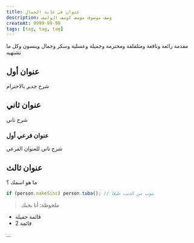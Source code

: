 ```yaml
---
title: عنوان في غاية الجمال
description: وصف موصوف موصف كوصف الواصف
createAt: 9999-99-99
tags: [tag, tag, tag]
---
```


مقدمة رائعة ونافعة ومتلقلقة ومحترمة وجميلة وعسلية وسكر وجمال وينسون وكل ما تشتهيه

## عنوان أول

شرح جدير بالاحترام

## عنوان ثاني

شرح تاني

### عنوان فرعي أول

شرح تاني للعنوان الفرعي

## عنوان ثالث

ما هو اسمك ؟

```javascript
if (person.makeSins) person.tuba(); // يتوب من الذنب طبعًا
```

> ملحوظة: أنا بحبك

- قائمة جميلة
- قائمة 2

...
